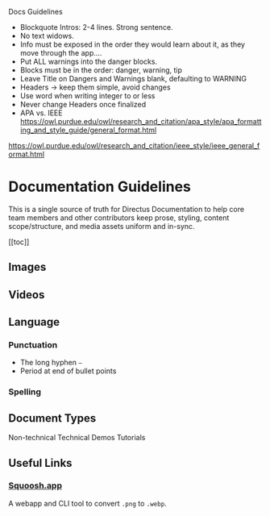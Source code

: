 Docs Guidelines

- Blockquote Intros: 2-4 lines. Strong sentence.
- No text widows.
- Info must be exposed in the order they would learn about it, as they move through the app….
- Put ALL warnings into the danger blocks.
- Blocks must be in the order: danger, warning, tip
- Leave Title on Dangers and Warnings blank, defaulting to WARNING
- Headers -> keep them simple, avoid changes
- Use word when writing integer to or less
- Never change Headers once finalized
- APA vs. IEEE
  https://owl.purdue.edu/owl/research_and_citation/apa_style/apa_formatting_and_style_guide/general_format.html

https://owl.purdue.edu/owl/research_and_citation/ieee_style/ieee_general_format.html

# Documentation Guidelines

This is a single source of truth for Directus Documentation to help core team members and other contributors keep prose,
styling, content scope/structure, and media assets uniform and in-sync.

[[toc]]

## Images

## Videos

## Language

### Punctuation

- The long hyphen `—`
- Period at end of bullet points

### Spelling

## Document Types

Non-technical Technical Demos Tutorials

## Useful Links

### [Squoosh.app](https://github.com/GoogleChromeLabs/squoosh/tree/dev/cli)

A webapp and CLI tool to convert `.png` to `.webp`.
